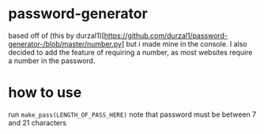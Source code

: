 # password-generator

based off of (this by durzal1)[https://github.com/durzal1/password-generator-/blob/master/number.py]
but i made mine in the console. I also decided to add the feature of requiring a number, as most websites require a number in the password.

# how to use
run ``` make_pass(LENGTH_OF_PASS_HERE) ```
note that password must be between 7 and 21 characters
